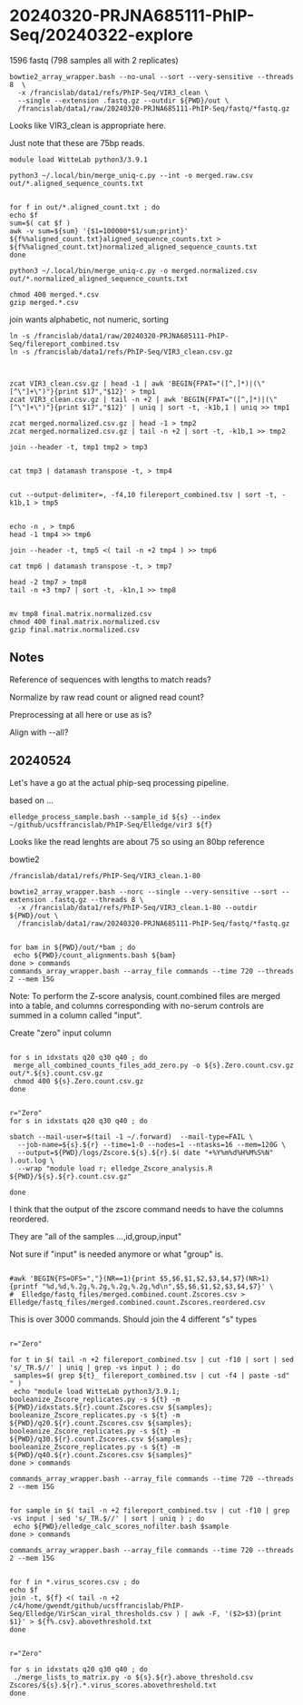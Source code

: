 
#	20240320-PRJNA685111-PhIP-Seq/20240322-explore


1596 fastq (798 samples all with 2 replicates)


```
bowtie2_array_wrapper.bash --no-unal --sort --very-sensitive --threads 8  \
  -x /francislab/data1/refs/PhIP-Seq/VIR3_clean \
  --single --extension .fastq.gz --outdir ${PWD}/out \
  /francislab/data1/raw/20240320-PRJNA685111-PhIP-Seq/fastq/*fastq.gz
```


Looks like VIR3_clean is appropriate here.


Just note that these are 75bp reads.



```
module load WitteLab python3/3.9.1

python3 ~/.local/bin/merge_uniq-c.py --int -o merged.raw.csv out/*.aligned_sequence_counts.txt


for f in out/*.aligned_count.txt ; do
echo $f
sum=$( cat $f )
awk -v sum=${sum} '{$1=100000*$1/sum;print}' ${f%%aligned_count.txt}aligned_sequence_counts.txt > ${f%%aligned_count.txt}normalized_aligned_sequence_counts.txt
done

python3 ~/.local/bin/merge_uniq-c.py -o merged.normalized.csv out/*.normalized_aligned_sequence_counts.txt

chmod 400 merged.*.csv
gzip merged.*.csv
```




join wants alphabetic, not numeric, sorting



```
ln -s /francislab/data1/raw/20240320-PRJNA685111-PhIP-Seq/filereport_combined.tsv
ln -s /francislab/data1/refs/PhIP-Seq/VIR3_clean.csv.gz 



zcat VIR3_clean.csv.gz | head -1 | awk 'BEGIN{FPAT="([^,]*)|(\"[^\"]+\")"}{print $17","$12}' > tmp1
zcat VIR3_clean.csv.gz | tail -n +2 | awk 'BEGIN{FPAT="([^,]*)|(\"[^\"]+\")"}{print $17","$12}' | uniq | sort -t, -k1b,1 | uniq >> tmp1

zcat merged.normalized.csv.gz | head -1 > tmp2
zcat merged.normalized.csv.gz | tail -n +2 | sort -t, -k1b,1 >> tmp2

join --header -t, tmp1 tmp2 > tmp3


cat tmp3 | datamash transpose -t, > tmp4


cut --output-delimiter=, -f4,10 filereport_combined.tsv | sort -t, -k1b,1 > tmp5


echo -n , > tmp6
head -1 tmp4 >> tmp6

join --header -t, tmp5 <( tail -n +2 tmp4 ) >> tmp6

cat tmp6 | datamash transpose -t, > tmp7

head -2 tmp7 > tmp8
tail -n +3 tmp7 | sort -t, -k1n,1 >> tmp8


mv tmp8 final.matrix.normalized.csv
chmod 400 final.matrix.normalized.csv
gzip final.matrix.normalized.csv

```





##	Notes


Reference of sequences with lengths to match reads?

Normalize by raw read count or aligned read count?

Preprocessing at all here or use as is?

Align with --all?







##	20240524

Let's have a go at the actual phip-seq processing pipeline.


based on ...
```
elledge_process_sample.bash --sample_id ${s} --index ~/github/ucsffrancislab/PhIP-Seq/Elledge/vir3 ${f} 
```

Looks like the read lenghts are about 75 so using an 80bp reference

bowtie2

```
/francislab/data1/refs/PhIP-Seq/VIR3_clean.1-80
```

```
bowtie2_array_wrapper.bash --norc --single --very-sensitive --sort --extension .fastq.gz --threads 8 \
  -x /francislab/data1/refs/PhIP-Seq/VIR3_clean.1-80 --outdir ${PWD}/out \
  /francislab/data1/raw/20240320-PRJNA685111-PhIP-Seq/fastq/*fastq.gz

```












```

for bam in ${PWD}/out/*bam ; do
 echo ${PWD}/count_alignments.bash ${bam}
done > commands
commands_array_wrapper.bash --array_file commands --time 720 --threads 2 --mem 15G 

```


Note: To perform the Z-score analysis, count.combined files are merged into a table, and columns corresponding with no-serum controls are summed in a column called "input".



Create "zero" input column

```

for s in idxstats q20 q30 q40 ; do
 merge_all_combined_counts_files_add_zero.py -o ${s}.Zero.count.csv.gz out/*.${s}.count.csv.gz
 chmod 400 ${s}.Zero.count.csv.gz
done

```




```

r="Zero"
for s in idxstats q20 q30 q40 ; do

sbatch --mail-user=$(tail -1 ~/.forward)  --mail-type=FAIL \
  --job-name=${s}.${r} --time=1-0 --nodes=1 --ntasks=16 --mem=120G \
  --output=${PWD}/logs/Zscore.${s}.${r}.$( date "+%Y%m%d%H%M%S%N" ).out.log \
  --wrap "module load r; elledge_Zscore_analysis.R ${PWD}/${s}.${r}.count.csv.gz"

done

```



I think that the output of the zscore command needs to have the columns reordered.

They are "all of the samples ...,id,group,input"

Not sure if "input" is needed anymore or what "group" is.


```

#awk 'BEGIN{FS=OFS=","}(NR==1){print $5,$6,$1,$2,$3,$4,$7}(NR>1){printf "%d,%d,%.2g,%.2g,%.2g,%.2g,%d\n",$5,$6,$1,$2,$3,$4,$7}' \
#  Elledge/fastq_files/merged.combined.count.Zscores.csv > Elledge/fastq_files/merged.combined.count.Zscores.reordered.csv

```





This is over 3000 commands. Should join the 4 different "s" types

```

r="Zero"

for t in $( tail -n +2 filereport_combined.tsv | cut -f10 | sort | sed 's/_TR.$//' | uniq | grep -vs input ) ; do
 samples=$( grep ${t}_ filereport_combined.tsv | cut -f4 | paste -sd" " )
 echo "module load WitteLab python3/3.9.1; booleanize_Zscore_replicates.py -s ${t} -m ${PWD}/idxstats.${r}.count.Zscores.csv ${samples}; booleanize_Zscore_replicates.py -s ${t} -m ${PWD}/q20.${r}.count.Zscores.csv ${samples}; booleanize_Zscore_replicates.py -s ${t} -m ${PWD}/q30.${r}.count.Zscores.csv ${samples}; booleanize_Zscore_replicates.py -s ${t} -m ${PWD}/q40.${r}.count.Zscores.csv ${samples}"
done > commands

commands_array_wrapper.bash --array_file commands --time 720 --threads 2 --mem 15G 

```




```

for sample in $( tail -n +2 filereport_combined.tsv | cut -f10 | grep -vs input | sed 's/_TR.$//' | sort | uniq ) ; do
 echo ${PWD}/elledge_calc_scores_nofilter.bash $sample
done > commands

commands_array_wrapper.bash --array_file commands --time 720 --threads 2 --mem 15G 

```



```

for f in *.virus_scores.csv ; do
echo $f
join -t, ${f} <( tail -n +2 /c4/home/gwendt/github/ucsffrancislab/PhIP-Seq/Elledge/VirScan_viral_thresholds.csv ) | awk -F, '($2>$3){print $1}' > ${f%.csv}.abovethreshold.txt
done

```






```

r="Zero"

for s in idxstats q20 q30 q40 ; do
 ./merge_lists_to_matrix.py -o ${s}.${r}.above_threshold.csv Zscores/${s}.${r}.*.virus_scores.abovethreshold.txt
done

```




